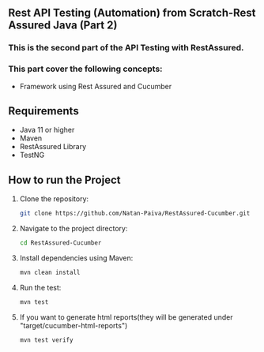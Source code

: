## Rest API Testing (Automation) from Scratch-Rest Assured Java (Part 2)
### This is the second part of the API Testing with RestAssured.
### This part cover the following concepts:
* Framework using Rest Assured and Cucumber
## Requirements
* Java 11 or higher
* Maven
* RestAssured Library
* TestNG
## How to run the Project
1. Clone the repository:
    ```bash
    git clone https://github.com/Natan-Paiva/RestAssured-Cucumber.git
    ```

2. Navigate to the project directory:
    ```bash
    cd RestAssured-Cucumber
    ```

3. Install dependencies using Maven:
    ```bash
    mvn clean install
    ```

4. Run the test:
    ```bash
    mvn test
    ```
5. If you want to generate html reports(they will be generated under "target/cucumber-html-reports")
    ```bash
    mvn test verify
    ```


